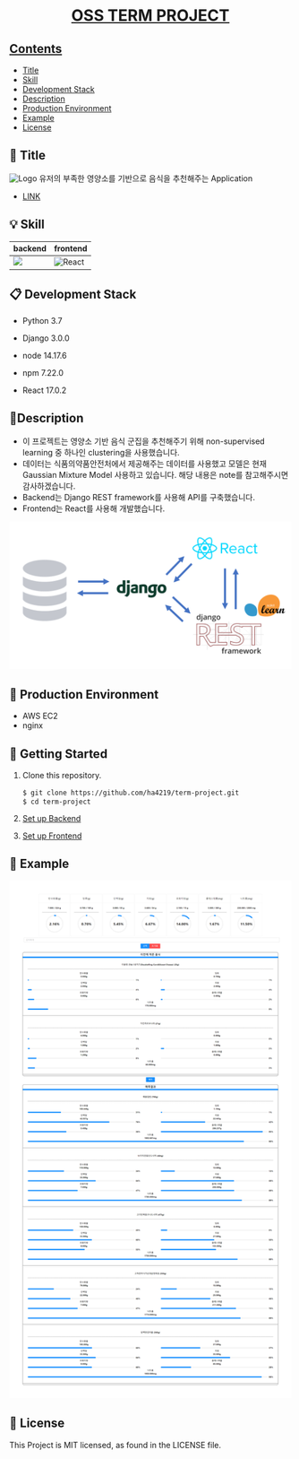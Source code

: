 <h1 align="center">
    <a href="https://github.com/ha4219/term-project"/>
    OSS TERM PROJECT
</h1>




## Contents

- [Title](#-title)
- [Skill](#-skill)
- [Development Stack](#-development-stack)
- [Description](#-description)
- [Production Environment](#-production-environment)
- [Example](#-example)
- [License](#-license)



 

## 🎉 Title

![Logo](https://upload.wikimedia.org/wikipedia/commons/6/6d/Good_Food_Display_-_NCI_Visuals_Online.jpg)
유저의 부족한 영양소를 기반으로 음식을 추천해주는 Application

- [LINK](http://ec2-54-180-149-10.ap-northeast-2.compute.amazonaws.com/)



## 💡 Skill

| backend                                                      | frontend                                                     |
| ------------------------------------------------------------ | ------------------------------------------------------------ |
| <img src="https://cdn.icon-icons.com/icons2/2415/PNG/512/django_line_logo_icon_146560.png"  style="width:200px"/> | ![React](https://upload.wikimedia.org/wikipedia/commons/thumb/a/a7/React-icon.svg/200px-React-icon.svg.png) |





## 📋 Development Stack

- Python 3.7

- Django 3.0.0

- node 14.17.6

- npm 7.22.0

- React 17.0.2

  

## 🐧Description

- 이 프로젝트는 영양소 기반 음식 군집을 추천해주기 위해 non-supervised learning 중 하나인 clustering을 사용했습니다.
- 데이터는 식품의약품안전처에서 제공해주는 데이터를 사용했고 모델은 현재 Gaussian Mixture Model 사용하고 있습니다. 해당 내용은 note를 참고해주시면 감사하겠습니다.
- Backend는 Django REST framework를 사용해 API를 구축했습니다.
- Frontend는 React를 사용해 개발했습니다. 

![project structure](https://github.com/ha4219/term-project/blob/main/assets/project_structure.png)



## 🚀 Production Environment

- AWS EC2
- nginx



## 📖 Getting Started

1. Clone this repository.

   ```shell
   $ git clone https://github.com/ha4219/term-project.git
   $ cd term-project
   ```

2. [Set up Backend](https://github.com/ha4219/term-project/hyo1)

3. [Set up Frontend](https://github.com/ha4219/term-project/young)

## 📱 Example

![example](https://github.com/ha4219/term-project/blob/main/assets/example.png)

## 📄 License

This Project is MIT licensed, as found in the LICENSE file.


